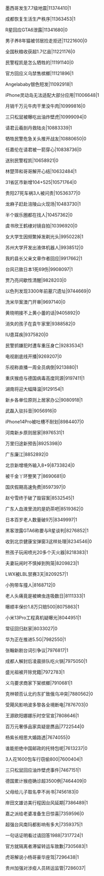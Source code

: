 墨西哥发生7.7级地震|11374410|1

成都恢复生活生产秩序|11363453|1

R星回应GTA6泄露|11341680|0

男子养8年猫被邻居捡走拒还|11221600|0

全国秋粮收获超1.7亿亩|11221176|0

民警程凯是怎么牺牲的|11191140|0

官方回应义乌禁售槟榔|11121896|1

Angelababy银色短发|11092918|1

iPhone灵动岛无法适配大部分应用|11006648|1

月销千万元牛肉干里没牛肉|10999816|0

三只松鼠被曝吃出油炸壁虎|10999094|0

请君云羲剖丹救陆炎|10883339|1

牺牲民警危急关头推开战友|10880650|0

任嘉伦在请君被一箭穿心|10838736|0

送别民警程凯|10658921|0

林楚萍和哥哥解开心结|10632484|1

31省区市新增104+525|10571764|0

贵阳27死车祸3人被问责|10536377|0

龙麻子赶赴涪陵山火现场|10483730|1

半个娱乐圈都在找人|10457362|0

虞书欣王鹤棣对镜自拍|10396920|0

女大学生因频繁掉发剃光头|9950228|1

苏州大学开发出液体机器人|9938512|0

我的县长父亲文章作者回应|9917662|1

台风已致日本1死69伤|9908097|1

贾乃亮间歇性清醒|9828203|0

以色列发现3300年前墓穴遗址|9744669|0

洗米华案澳门开审|9697140|0

黄晓明接不上黄小蕾的话|9405892|0

消失的孩子在袁午家里|9388582|0

IU患耳疾|9375820|0

民警抓嫌犯时遭车重压身亡|9283534|1

电视剧底线开播|9269207|0

乐视称直播一周全员病倒|9213880|1

重庆猴痘与德国病毒高度同源|9197411|1

湖南将迎大幅降温|9129154|1

新乡各单位原则上居家办公|9080918|1

武磊入驻抖音|9056916|0

iPhone14Pro被吐槽不耐划|8984407|0

河南新乡原则居家|8976531|1

万里归途新预告|8925398|0

广东廉江|8852892|0

北京新增境外输入8+9|8733824|0

被千金丫环整笑了|8690681|0

国庆假期高速免费|8597397|0

赵兮雪终于破了毁容案|8532545|1

广东人血液里流的是奶茶吧|8519362|0

日本百岁老人数量破9万|8349997|1

黑客泄露GTA6称要与R星谈判|8276852|1

收到北京健康宝弹窗3这样处理|8234546|0

熊孩子玩闹喷光20多个灭火器|8218383|1

夫妻玩闹时不慎掉到狗笼|8209823|1

LWX被LBL禁赛3天|8209257|1

小狗带车撞人|8168712|0

老人头痛竟是被蜱虫连吸数日|8111333|1

曝顺丰保价1.8万只赔500|8075863|1

小米13Pro工程真机疑曝光|8044951|1

常征回归赵家|8033027|0

华为正在推进5.5G|7982550|1

张翰新剧台词引争议|7976817|1

成都人解封后凌晨排队吃火锅|7975050|1

盛光祖被开除党籍|7972783|1

义乌要求商家下架槟榔|7910681|1

克林顿否认北约东扩致俄乌冲突|7880562|0

受飓风影响波多黎各全境断电|7876703|0

王源欧阳娜娜乐时空官宣|7808646|1

百万元奢侈品家具疑是赝品|7722544|0

杨紫长相思大婚路透|7674055|0

谁能拒绝中国邮政的托特包呢|7613237|0

3人花1600包车行窃偷800|7600404|1

三只松鼠回应油炸壁虎事件|7467151|1

德国累计猴痘确诊超3500例|7464409|0

父母给儿子取名李不尚书|7456183|0

岸田文雄访美行程因台风延期|7386489|1

嘉之派给老婆准备生日惊喜|7359596|0

超强台风南玛都影响有多大|7359375|1

一句话证明看过请回答1988|7317724|1

官方就隔离者滞留转运车致歉|7305683|1

虎哥解说小杨哥豪华座驾|7296438|1

贵州加强对涉疫人员转运监管|7286037|

